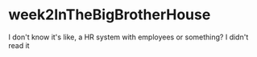 # week2InTheBigBrotherHouse
I don't know it's like, a HR system with employees or something? I didn't read it
